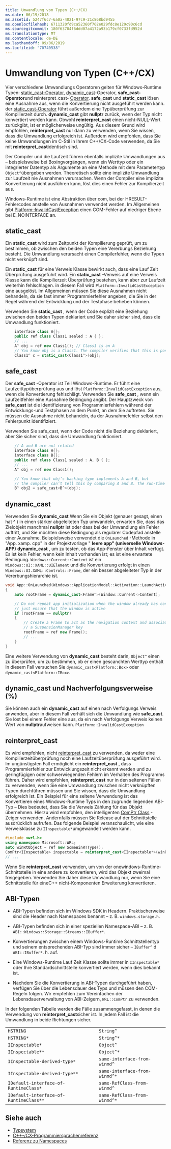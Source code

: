```yaml
---
title: Umwandlung von Typen (C++/CX)
ms.date: 06/19/2018
ms.assetid: 5247f6c7-6a0a-4021-97c9-21c868bd9455
ms.openlocfilehash: 6711320fd9ca52360f702e029fdc8e129c90c6cd
ms.sourcegitcommit: 180f63704f6ddd07a4172a93b179cf0733fd952d
ms.translationtype: MT
ms.contentlocale: de-DE
ms.lasthandoff: 09/06/2019
ms.locfileid: "70740538"
---
```

# <a name="casting-ccx"></a>Umwandlung von Typen (C++/CX)

Vier verschiedene Umwandlungs Operatoren gelten für Windows-Runtime Typen: [static_cast-Operator](../cpp/static-cast-operator.md), [dynamic_cast](../cpp/dynamic-cast-operator.md)-Operator, **safe_cast-Operator**und reinterpret_cast- [Operator](../cpp/reinterpret-cast-operator.md). **safe_cast** und **static_cast** lösen eine Ausnahme aus, wenn die Konvertierung nicht ausgeführt werden kann. der [static_cast-Operator](../cpp/static-cast-operator.md) führt außerdem eine Typüberprüfung zur Kompilierzeit durch. **dynamic_cast** gibt **nullptr** zurück, wenn der Typ nicht konvertiert werden kann. Obwohl **reinterpret_cast** einen nicht-NULL-Wert zurückgibt, ist er möglicherweise ungültig. Aus diesem Grund wird empfohlen, **reinterpret_cast** nur dann zu verwenden, wenn Sie wissen, dass die Umwandlung erfolgreich ist. Außerdem wird empfohlen, dass Sie keine Umwandlungen im C-Stil in Ihrem C++/CX-Code verwenden, da Sie mit **reinterpret_cast**identisch sind.

Der Compiler und die Laufzeit führen ebenfalls implizite Umwandlungen aus – beispielsweise bei Boxingvorgängen, wenn ein Werttyp oder ein integrierter Datentyp als Argumente an eine Methode mit dem Parametertyp `Object^`übergeben werden. Theoretisch sollte eine implizite Umwandlung zur Laufzeit nie Ausnahmen verursachen. Wenn der Compiler eine implizite Konvertierung nicht ausführen kann, löst dies einen Fehler zur Kompilierzeit aus.

Windows-Runtime ist eine Abstraktion über com, bei der HRESULT-Fehlercodes anstelle von Ausnahmen verwendet werden. Im Allgemeinen gibt [Platform::InvalidCastException](../cppcx/platform-invalidcastexception-class.md) einen COM-Fehler auf niedriger Ebene bei E_NOINTERFACE an.

## <a name="static_cast"></a>static_cast

Ein **static_cast** wird zum Zeitpunkt der Kompilierung geprüft, um zu bestimmen, ob zwischen den beiden Typen eine Vererbungs Beziehung besteht. Die Umwandlung verursacht einen Compilerfehler, wenn die Typen nicht verknüpft sind.

Ein **static_cast** für eine Verweis Klasse bewirkt auch, dass eine Lauf Zeit Überprüfung ausgeführt wird. Ein **static_cast** -Verweis auf eine Verweis Klasse kann die Kompilierzeit Überprüfung bestehen, kann aber zur Laufzeit weiterhin fehlschlagen. in diesem Fall wird `Platform::InvalidCastException` eine ausgelöst. Im Allgemeinen müssen Sie diese Ausnahmen nicht behandeln, da sie fast immer Programmierfehler angeben, die Sie in der Regel während der Entwicklung und der Testphase beheben können.

Verwenden Sie **static_cast** , wenn der Code explizit eine Beziehung zwischen den beiden Typen deklariert und Sie daher sicher sind, dass die Umwandlung funktioniert.

```cpp
    interface class A{};
    public ref class Class1 sealed : A { };
    // ...
    A^ obj = ref new Class1(); // Class1 is an A
    // You know obj is a Class1. The compiler verifies that this is possible, and in C++/CX a run-time check is also performed.
    Class1^ c = static_cast<Class1^>(obj);
```

## <a name="safe_cast"></a>safe_cast

Der **safe_cast** -Operator ist Teil Windows-Runtime. Er führt eine Laufzeittypüberprüfung aus und löst `Platform::InvalidCastException` aus, wenn die Konvertierung fehlschlägt. Verwenden Sie **safe_cast** , wenn ein Laufzeitfehler eine Ausnahme Bedingung angibt. Der Hauptzweck von **safe_cast** ist die Identifizierung von Programmierfehlern während der Entwicklungs-und Testphasen an dem Punkt, an dem Sie auftreten. Sie müssen die Ausnahme nicht behandeln, da der Ausnahmefehler selbst den Fehlerpunkt identifiziert.

Verwenden Sie safe_cast, wenn der Code nicht die Beziehung deklariert, aber Sie sicher sind, dass die Umwandlung funktioniert.

```cpp
    // A and B are not related
    interface class A{};
    interface class B{};
    public ref class Class1 sealed : A, B { };
    // ...
    A^ obj = ref new Class1();

    // You know that obj’s backing type implements A and B, but
    // the compiler can’t tell this by comparing A and B. The run-time type check succeeds.
    B^ obj2 = safe_cast<B^>(obj);
```

## <a name="dynamic_cast"></a>dynamic_cast

Verwenden Sie **dynamic_cast** Wenn Sie ein Objekt (genauer gesagt, einen hat **^** ) in einen stärker abgeleiteten Typ umwandeln, erwarten Sie, dass das Zielobjekt manchmal **nullptr** ist oder dass bei der Umwandlung ein Fehler auftritt, und Sie möchten diese Bedingung als regulärer Codepfad anstelle einer Ausnahme. Beispielsweise verwendet die `OnLaunched` -Methode in "App. xamp. cpp" in der Projektvorlage " **leere app" (universelle Windows-APP)** **dynamic_cast** , um zu testen, ob das App-Fenster über Inhalt verfügt. Es ist kein Fehler, wenn kein Inhalt vorhanden ist; es ist eine erwartete Bedingung. `Windows::Current::Content` ist ein `Windows::UI::XAML::UIElement` und die Konvertierung erfolgt in einen `Windows::UI.XAML::Controls::Frame`, der ein besser abgeleiteter Typ in der Vererbungshierarchie ist.

```cpp
void App::OnLaunched(Windows::ApplicationModel::Activation::LaunchActivatedEventArgs^ args)
{
    auto rootFrame = dynamic_cast<Frame^>(Window::Current->Content);

    // Do not repeat app initialization when the window already has content,
    // just ensure that the window is active
    if (rootFrame == nullptr)
    {
        // Create a Frame to act as the navigation context and associate it with
        // a SuspensionManager key
        rootFrame = ref new Frame();
        // ...
    }
}
```

Eine weitere Verwendung von **dynamic_cast** besteht darin, `Object^` einen zu überprüfen, um zu bestimmen, ob er einen gescanchten Werttyp enthält In diesem Fall versuchen Sie `dynamic_cast<Platform::Box>` oder `dynamic_cast<Platform::IBox>`.

## <a name="dynamic_cast-and-tracking-references-"></a>dynamic_cast und Nachverfolgungsverweise (%)

Sie können auch ein **dynamic_cast** auf einen nach Verfolgungs Verweis anwenden, aber in diesem Fall verhält sich die Umwandlung wie **safe_cast**. Sie löst bei einem Fehler eine aus, da ein nach Verfolgungs Verweis keinen Wert von **nullptr**aufweisen kann. `Platform::InvalidCastException`

## <a name="reinterpret_cast"></a>reinterpret_cast

Es wird empfohlen, nicht [reinterpret_cast](../cpp/reinterpret-cast-operator.md) zu verwenden, da weder eine Kompilierzeitüberprüfung noch eine Laufzeitüberprüfung ausgeführt wird. Im ungünstigsten Fall ermöglicht ein **reinterpret_cast** , dass Programmierfehler zur Entwicklungszeit nicht erkannt werden und zu geringfügigen oder schwerwiegenden Fehlern im Verhalten des Programms führen. Daher wird empfohlen, **reinterpret_cast** nur in den seltenen Fällen zu verwenden, wenn Sie eine Umwandlung zwischen nicht verknüpften Typen durchführen müssen und Sie wissen, dass die Umwandlung erfolgreich ist. Ein Beispiel für eine seltene Verwendung ist das Konvertieren eines Windows-Runtime Typs in den zugrunde liegenden ABI-Typ – Dies bedeutet, dass Sie die Verweis Zählung für das Objekt übernehmen. Hierzu wird empfohlen, den intelligenten [ComPtr Class](../cpp/com-ptr-t-class.md) -Zeiger verwenden. Andernfalls müssen Sie Release auf der Schnittstelle ausdrücklich aufrufen. Das folgende Beispiel veranschaulicht, wie eine Verweisklasse zu `IInspectable*`umgewandelt werden kann.

```cpp
#include <wrl.h>
using namespace Microsoft::WRL;
auto winRtObject = ref new SomeWinRTType();
ComPtr<IInspectable> inspectable = reinterpret_cast<IInspectable*>(winRtObject);
// ...
```

Wenn Sie **reinterpret_cast** verwenden, um von der onewindows-Runtime-Schnittstelle in eine andere zu konvertieren, wird das Objekt zweimal freigegeben. Verwenden Sie daher diese Umwandlung nur, wenn Sie eine Schnittstelle für eineC++ nicht-Komponenten Erweiterung konvertieren.

## <a name="abi-types"></a>ABI-Typen

- ABI-Typen befinden sich im Windows SDK in Headern. Praktischerweise sind die Header nach Namespaces benannt – z. B. `windows.storage.h`.

- ABI-Typen befinden sich in einer speziellen Namespace-ABI – z. B. `ABI::Windows::Storage::Streams::IBuffer*`.

- Konvertierungen zwischen einem Windows-Runtime Schnittstellentyp und seinem entsprechenden ABI-Typ sind immer sicher – `IBuffer^` d `ABI::IBuffer*`. h. auf.

- Eine Windows-Runtime Lauf Zeit Klasse sollte immer in `IInspectable*` oder Ihre Standardschnittstelle konvertiert werden, wenn dies bekannt ist.

- Nachdem Sie die Konvertierung in ABI-Typen durchgeführt haben, verfügen Sie über die Lebensdauer des Typs und müssen den COM-Regeln folgen. Wir empfehlen zum Vereinfachen der Lebensdauerverwaltung von ABI-Zeigern, `WRL::ComPtr` zu verwenden.

In der folgenden Tabelle werden die Fälle zusammengefasst, in denen die Verwendung von **reinterpret_cast**sicher ist. In jedem Fall ist die Umwandlung in beide Richtungen sicher.

|||
|-|-|
|`HSTRING`|`String^`|
|`HSTRING*`|`String^*`|
|`IInspectable*`|`Object^`|
|`IInspectable**`|`Object^*`|
|`IInspectable-derived-type*`|`same-interface-from-winmd^`|
|`IInspectable-derived-type**`|`same-interface-from-winmd^*`|
|`IDefault-interface-of-RuntimeClass*`|`same-RefClass-from-winmd^`|
|`IDefault-interface-of-RuntimeClass**`|`same-RefClass-from-winmd^*`|

## <a name="see-also"></a>Siehe auch

- [Typsystem](../cppcx/type-system-c-cx.md)
- [C++-/CX-Programmiersprachenreferenz](../cppcx/visual-c-language-reference-c-cx.md)
- [Referenz zu Namespaces](../cppcx/namespaces-reference-c-cx.md)
